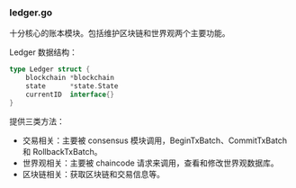 ### ledger.go
十分核心的账本模块。包括维护区块链和世界观两个主要功能。

Ledger 数据结构：

```go
type Ledger struct {
	blockchain *blockchain
	state      *state.State
	currentID  interface{}
}
```

提供三类方法：

* 交易相关：主要被 consensus 模块调用，BeginTxBatch、CommitTxBatch 和 RollbackTxBatch。
* 世界观相关：主要被 chaincode 请求来调用，查看和修改世界观数据库。
* 区块链相关：获取区块链和交易信息等。